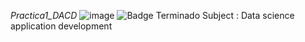 <em> Practica1_DACD </em>
![image](https://github.com/luis-guillen/Practica1lgv4/assets/129759843/fc1b179f-4c35-4d2e-8ff7-68fe1e162938)
 ![Badge Terminado](https://img.shields.io/badge/STATUS-Terminado-green)
 Subject : Data science application development
